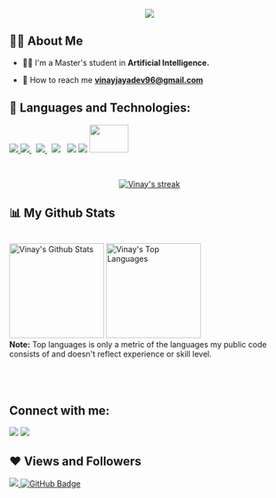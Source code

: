 <p align="center">
<!-- <a href="#"><img src="https://github.com/nullpwn/nullpwn/blob/main/code.gif" height="280px"/></a> -->
 <a href="https://www.linkedin.com/in/vinay-jayadev96/">
    <img src="https://readme-typing-svg.herokuapp.com/?color=%2336BCF7&center=true&lines=Hi%2C+I%27m+Vinay+Jayadev">
  </a> 
</p> 


## 🙋‍♂️ About Me

- 👨‍🎓 I'm a Master's student in **Artificial Intelligence.** 

- 💬 How to reach me **vinayjayadev96@gmail.com**

## 🚀 Languages and Technologies:

<p align="left"> 
    <a href="https://python.org/" target="_blank"> <img src="https://img.icons8.com/color/48/000000/python.png"/> </a>
    <a style="padding-right:8px;" href="https://www.mongodb.com/" target="_blank"> <img src="https://img.icons8.com/?size=48&id=74402&format=png"/> 
    </a>
    <a style="padding-right:8px;" href="https://www.mysql.com/" target="_blank"> <img src="https://img.icons8.com/fluent/50/000000/mysql-logo.png"/> 
    </a>
    <a style="padding-right:8px;" href="https://hadoop.apache.org/" target="_blank"> <img src="https://img.icons8.com/?size=50&id=69132&format=png"/></a>
    <a href ="https://www.linux.org" target="_blank"><img src ="https://img.icons8.com/color/48/000000/linux"></a>
 <a href="https://www.tensorflow.org/" target="_blank"><img src="https://img.icons8.com/?size=50&id=n3QRpDA7KZ7P&format=png"></a>
 <a href="https://www.kera.io/" target="_blank"><img src="https://keras.io/img/logo.png" width="70" height="50"></a>
</p>

<!-- [![React Badge](https://img.shields.io/badge/-React-61DBFB?style=for-the-badge&labelColor=black&logo=react&logoColor=61DBFB)](#)  [![Javascript Badge](https://img.shields.io/badge/-Javascript-F0DB4F?style=for-the-badge&labelColor=black&logo=javascript&logoColor=F0DB4F)](#) [![Typescript Badge](https://img.shields.io/badge/-Typescript-007acc?style=for-the-badge&labelColor=black&logo=typescript&logoColor=007acc)](#) [![Nodejs Badge](https://img.shields.io/badge/-Nodejs-3C873A?style=for-the-badge&labelColor=black&logo=node.js&logoColor=3C873A)](#) [![GraphQL Badge](https://img.shields.io/badge/-GraphQl-e535ab?style=for-the-badge&labelColor=black&logo=node.js&logoColor=e535ab)](#) -->
<br/>

<p align="center">
    <a href="https://github.com/VinayJayadev">
        <img title="🔥 Get streak stats for your profile at git.io/streak-stats" alt="Vinay's streak" src="https://github-readme-streak-stats.herokuapp.com/?user=VinayJayadev&theme=black-ice&hide_border=true&stroke=0000&background=060A0CD0"/>
    </a>
</p>

## 📊 My Github Stats

  <br/>
    <a href="https://github.com/VinayJayadev"><img height="170em" alt="Vinay's Github Stats" src="https://github-readme-stats.vercel.app/api?username=VinayJayadev&show_icons=true&count_private=true&theme=react&hide_border=true&bg_color=0D1117" /></a>
  <a href="https://github.com/VinayJayadev"><img height="170em" alt="Vinay's Top Languages" src="https://github-readme-stats.vercel.app/api/top-langs/?username=VinayJayadev&langs_count=8&count_private=true&layout=compact&theme=react&hide_border=true&bg_color=0D1117" /></a>
  <br/>
  <b>Note:</b> Top languages is only a metric of the languages my public code consists of and doesn't reflect experience or skill level.


<br/>
<br/>


<br/>
<br/>

## Connect with me:
<p align="left">

<a href = "https://www.linkedin.com/in/vinay-jayadev96/"><img src="https://img.icons8.com/cute-clipart/45/000000/linkedin.png"/></a>
<a href = "https://www.instagram.com/vinayjayadev96/"><img src="https://img.icons8.com/color/45/000000/instagram-new.png"/></a>



</p>

## ❤ Views and Followers
<a href="https://github.com/VinayJayadev">
    <img src="https://komarev.com/ghpvc/?username=VinayJayadev&color=blueviolet">
</a>
<a href="https://github.com/VinayJayadev?tab=followers"><img src="https://img.shields.io/github/followers/nullpwn?label=Followers&style=social" alt="GitHub Badge"></a>
